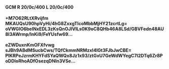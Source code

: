 #### GCM R 20/0c/400 L 20/0c/400
**+M7O62RLtXRvijfm**<br/>**MKAUQsU90hpVyHi/4hG8ZxxgTIcoMbbMjHY21zcrtLg=**<br/>**oVWGlO6beINxEDL3zKsQnOJIVILs0K9oC8QHb46A8LSd/GBVFedn48AU8l3AWrmp/lnKi9/FeYUsfw69...**<br/><br/>
**eZWDuxnKmOFXfvwg**<br/>**sJBh9ABdMSucbCws/TQfCkmmNRMzxI4lGt3FJbJwCBE=**<br/>**PIKRPeJzrmKHYFdSYaQWQx8Jz1x93/ztGxU7GeWdWYegC7l2DTq6Zr8PoDDloRhoADfOsezqDNln3VSe...**